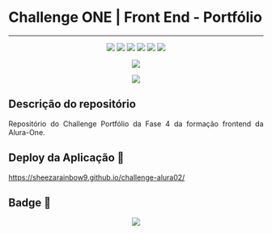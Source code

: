 # Challenge ONE | Front End - Portfólio
---

<p align="center">
   <img src="http://img.shields.io/static/v1?label=License&message=MIT&color=green&style=for-the-badge"/>
   <img src="https://img.shields.io/badge/HTML5-E34F26?style=for-the-badge&logo=html5&logoColor=white"/>
   <img src="https://img.shields.io/badge/CSS3-1572B6?style=for-the-badge&logo=css3&logoColor=white"/>
   <img src="https://img.shields.io/badge/JavaScript-323330?style=for-the-badge&logo=javascript&logoColor=F7DF1ESCRIPT"/>
   <img src="https://img.shields.io/badge/Figma-F24E1E?style=for-the-badge&logo=figma&logoColor=white"/>
   <img src="https://img.shields.io/badge/VSCode-0078D4?style=for-the-badge&logo=visual%20studio%20code&logoColor=white"/>
</p>

<p align="center">
  <img src="https://user-images.githubusercontent.com/101677993/217843126-c5c93a75-5e42-4441-ab4d-1fdc7762c5b3.JPG">
</p>

<p align="center" >
     <img src="https://user-images.githubusercontent.com/101677993/229822177-7084f1d6-43cc-484d-8d62-c512b7c027f8.png">
</p>


## Descrição do repositório 

<p align="justify">
  Repositório do Challenge Portfólio da Fase 4 da formação frontend da Alura-One.
</p>


## Deploy da Aplicação :dash:

https://sheezarainbow9.github.io/challenge-alura02/


## Badge :dash:

<p align="center">
  <img src="[https://user-images.githubusercontent.com/101677993/217843126-c5c93a75-5e42-4441-ab4d-1fdc7762c5b3.JPG](https://user-images.githubusercontent.com/101677993/229825857-cd270cae-5dfe-4d8e-8b19-5a4a29020d0a.png)">
</p>

